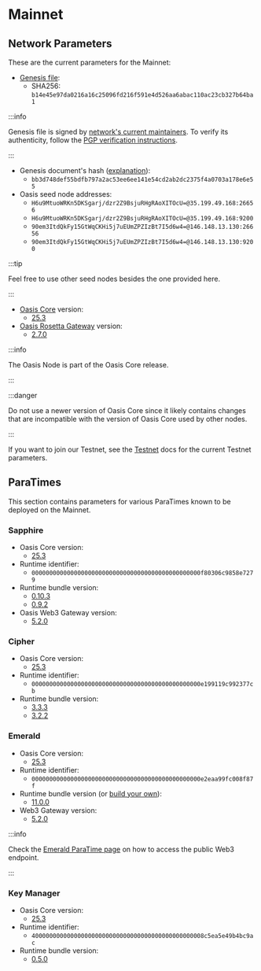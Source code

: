 # Mainnet

## Network Parameters

These are the current parameters for the Mainnet:

* [Genesis file](https://github.com/oasisprotocol/mainnet-artifacts/releases/download/2023-11-29/genesis.json):
  * SHA256: `b14e45e97da0216a16c25096fd216f591e4d526aa6abac110ac23cb327b64ba1`

:::info

Genesis file is signed by [network's current maintainers]. To verify its
authenticity, follow the [PGP verification instructions].

:::

* Genesis document's hash ([explanation](../genesis-doc.md#genesis-file-vs-genesis-document)):
  * `bb3d748def55bdfb797a2ac53ee6ee141e54cd2ab2dc2375f4a0703a178e6e55`
* Oasis seed node addresses:
  * `H6u9MtuoWRKn5DKSgarj/dzr2Z9BsjuRHgRAoXITOcU=@35.199.49.168:26656`
  * `H6u9MtuoWRKn5DKSgarj/dzr2Z9BsjuRHgRAoXITOcU=@35.199.49.168:9200`
  * `90em3ItdQkFy15GtWqCKHi5j7uEUmZPZIzBt7I5d6w4=@146.148.13.130:26656`
  * `90em3ItdQkFy15GtWqCKHi5j7uEUmZPZIzBt7I5d6w4=@146.148.13.130:9200`

:::tip

Feel free to use other seed nodes besides the one provided here.

:::

* [Oasis Core](https://github.com/oasisprotocol/oasis-core) version:
  * [25.3](https://github.com/oasisprotocol/oasis-core/releases/tag/v25.3)
* [Oasis Rosetta Gateway](https://github.com/oasisprotocol/oasis-rosetta-gateway) version:
  * [2.7.0](https://github.com/oasisprotocol/oasis-rosetta-gateway/releases/tag/v2.7.0)

:::info

The Oasis Node is part of the Oasis Core release.

:::

:::danger

Do not use a newer version of Oasis Core since it likely contains changes that
are incompatible with the version of Oasis Core used by other nodes.

:::

If you want to join our Testnet, see the [Testnet](../testnet/README.md) docs
for the current Testnet parameters.

[network's current maintainers]: https://github.com/oasisprotocol/mainnet-artifacts/blob/master/README.md#pgp-keys-of-current-maintainers
[PGP verification instructions]: https://github.com/oasisprotocol/mainnet-artifacts/blob/master/README.md#verifying-genesis-file-signatures

## ParaTimes

This section contains parameters for various ParaTimes known to be deployed on the Mainnet.

### Sapphire

* Oasis Core version:
  * [25.3](https://github.com/oasisprotocol/oasis-core/releases/tag/v25.3)
* Runtime identifier:
  * `000000000000000000000000000000000000000000000000f80306c9858e7279`
* Runtime bundle version:
  * [0.10.3](https://github.com/oasisprotocol/sapphire-paratime/releases/tag/v0.10.3)
  * [0.9.2](https://github.com/oasisprotocol/sapphire-paratime/releases/tag/v0.9.2)
* Oasis Web3 Gateway version:
  * [5.2.0](https://github.com/oasisprotocol/oasis-web3-gateway/releases/tag/v5.2.0)

### Cipher

* Oasis Core version:
  * [25.3](https://github.com/oasisprotocol/oasis-core/releases/tag/v25.3)
* Runtime identifier:
  * `000000000000000000000000000000000000000000000000e199119c992377cb`
* Runtime bundle version:
  * [3.3.3](https://github.com/oasisprotocol/cipher-paratime/releases/tag/v3.3.3)
  * [3.2.2](https://github.com/oasisprotocol/cipher-paratime/releases/tag/v3.2.2)

### Emerald

* Oasis Core version:
  * [25.3](https://github.com/oasisprotocol/oasis-core/releases/tag/v25.3)
* Runtime identifier:
  * `000000000000000000000000000000000000000000000000e2eaa99fc008f87f`
* Runtime bundle version (or [build your own](https://github.com/oasisprotocol/emerald-paratime/tree/v11.0.0#building)):
  * [11.0.0](https://github.com/oasisprotocol/emerald-paratime/releases/tag/v11.0.0)
* Web3 Gateway version:
  * [5.2.0](https://github.com/oasisprotocol/oasis-web3-gateway/releases/tag/v5.2.0)

:::info

Check the [Emerald ParaTime page](../../build/tools/other-paratimes/emerald/network#rpc-endpoints) on how to access
the public Web3 endpoint.

:::

### Key Manager

* Oasis Core version:
  * [25.3](https://github.com/oasisprotocol/oasis-core/releases/tag/v25.3)
* Runtime identifier:
  * `4000000000000000000000000000000000000000000000008c5ea5e49b4bc9ac`
* Runtime bundle version:
  * [0.5.0](https://github.com/oasisprotocol/keymanager-paratime/releases/tag/v0.5.0)
